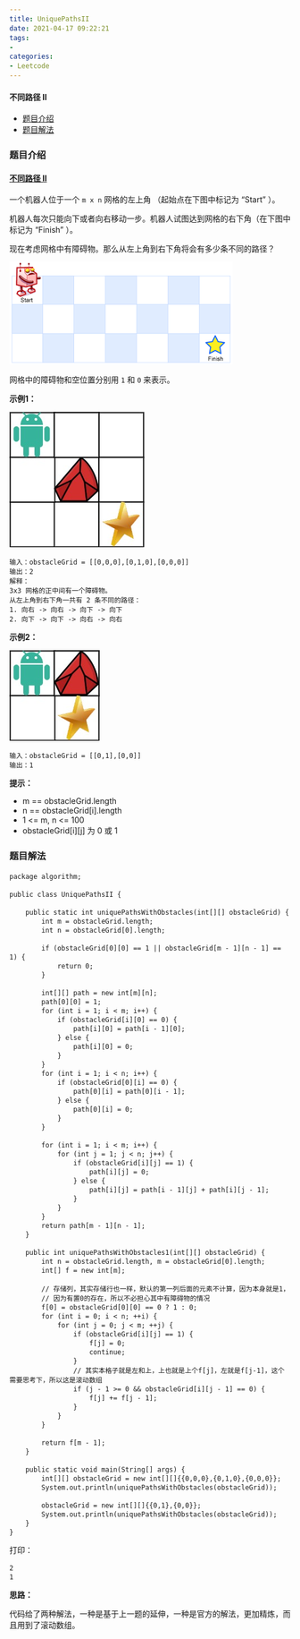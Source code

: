 ```yaml
---
title: UniquePathsII
date: 2021-04-17 09:22:21
tags:
- 
categories:
- Leetcode 
---
```




#### 不同路径 II

- [题目介绍](https://yangtzeshore.github.io/2021/04/17/UniquePathsII/#题目介绍)
- [题目解法](https://yangtzeshore.github.io/2021/04/17/UniquePathsII/#题目解法)

### 题目介绍

#### [不同路径 II](https://leetcode-cn.com/problems/unique-paths-ii/)

一个机器人位于一个 `m x n` 网格的左上角 （起始点在下图中标记为 “Start” ）。

机器人每次只能向下或者向右移动一步。机器人试图达到网格的右下角（在下图中标记为 “Finish” ）。

现在考虑网格中有障碍物。那么从左上角到右下角将会有多少条不同的路径？

![img](https://raw.githubusercontent.com/yangtzeshore/images/main/Leetcode/robot_maze.png)

网格中的障碍物和空位置分别用 `1` 和 `0` 来表示。

**示例1：**

![img](https://raw.githubusercontent.com/yangtzeshore/images/main/Leetcode/robot1.jpg)

```
输入：obstacleGrid = [[0,0,0],[0,1,0],[0,0,0]]
输出：2
解释：
3x3 网格的正中间有一个障碍物。
从左上角到右下角一共有 2 条不同的路径：
1. 向右 -> 向右 -> 向下 -> 向下
2. 向下 -> 向下 -> 向右 -> 向右
```

**示例2：**

![img](https://raw.githubusercontent.com/yangtzeshore/images/main/Leetcode/robot2.jpg)

```
输入：obstacleGrid = [[0,1],[0,0]]
输出：1
```

**提示：**

- m == obstacleGrid.length
- n == obstacleGrid[i].length
- 1 <= m, n <= 100
- obstacleGrid[i][j] 为 0 或 1

### 题目解法

```
package algorithm;

public class UniquePathsII {

    public static int uniquePathsWithObstacles(int[][] obstacleGrid) {
        int m = obstacleGrid.length;
        int n = obstacleGrid[0].length;

        if (obstacleGrid[0][0] == 1 || obstacleGrid[m - 1][n - 1] == 1) {
            return 0;
        }

        int[][] path = new int[m][n];
        path[0][0] = 1;
        for (int i = 1; i < m; i++) {
            if (obstacleGrid[i][0] == 0) {
                path[i][0] = path[i - 1][0];
            } else {
                path[i][0] = 0;
            }
        }
        for (int i = 1; i < n; i++) {
            if (obstacleGrid[0][i] == 0) {
                path[0][i] = path[0][i - 1];
            } else {
                path[0][i] = 0;
            }
        }

        for (int i = 1; i < m; i++) {
            for (int j = 1; j < n; j++) {
                if (obstacleGrid[i][j] == 1) {
                    path[i][j] = 0;
                } else {
                    path[i][j] = path[i - 1][j] + path[i][j - 1];
                }
            }
        }
        return path[m - 1][n - 1];
    }

    public int uniquePathsWithObstacles1(int[][] obstacleGrid) {
        int n = obstacleGrid.length, m = obstacleGrid[0].length;
        int[] f = new int[m];

        // 存储列，其实存储行也一样，默认的第一列后面的元素不计算，因为本身就是1，
        // 因为有置0的存在，所以不必担心其中有障碍物的情况
        f[0] = obstacleGrid[0][0] == 0 ? 1 : 0;
        for (int i = 0; i < n; ++i) {
            for (int j = 0; j < m; ++j) {
                if (obstacleGrid[i][j] == 1) {
                    f[j] = 0;
                    continue;
                }
                // 其实本格子就是左和上，上也就是上个f[j]，左就是f[j-1]，这个需要思考下，所以这是滚动数组
                if (j - 1 >= 0 && obstacleGrid[i][j - 1] == 0) {
                    f[j] += f[j - 1];
                }
            }
        }

        return f[m - 1];
    }

    public static void main(String[] args) {
        int[][] obstacleGrid = new int[][]{{0,0,0},{0,1,0},{0,0,0}};
        System.out.println(uniquePathsWithObstacles(obstacleGrid));

        obstacleGrid = new int[][]{{0,1},{0,0}};
        System.out.println(uniquePathsWithObstacles(obstacleGrid));
    }
}
```

打印：

```
2
1
```

**思路：**

代码给了两种解法，一种是基于上一题的延伸，一种是官方的解法，更加精炼，而且用到了滚动数组。